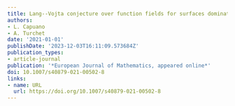 ```yaml
---
title: Lang--Vojta conjecture over function fields for surfaces dominating $픾_m^2$
authors:
- L. Capuano
- A. Turchet
date: '2021-01-01'
publishDate: '2023-12-03T16:11:09.573684Z'
publication_types:
- article-journal
publication: '*European Journal of Mathematics, appeared online*'
doi: 10.1007/s40879-021-00502-8
links:
- name: URL
  url: https://doi.org/10.1007/s40879-021-00502-8
---
```

